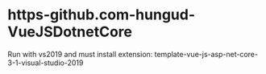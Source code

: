 # https-github.com-hungud-VueJSDotnetCore

Run with vs2019 and must install extension: template-vue-js-asp-net-core-3-1-visual-studio-2019 
